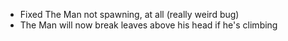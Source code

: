- Fixed The Man not spawning, at all (really weird bug)
- The Man will now break leaves above his head if he's climbing